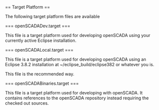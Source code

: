 == Target Platform ==

The following target platform files are available 

=== openSCADADev.target ===

This file is a target platform used for developing openSCADA
using your currently active Eclipse installation.

=== openSCADALocal.target ===

This file is a target platform used for developing openSCADA
using an Eclipse 3.8.2 installation at ~/eclipse_build/eclipse382
or whatever you <Local-User-Windows-Path> is.

This file is the recommended way.

=== openSCADABinaries.target ===

This file is a target platform used for developing with openSCADA. It
contains references to the openSCADA repository instead requiring the
checked out sources.